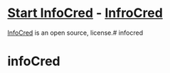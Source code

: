 # [Start InfoCred](http://infocred.com.br/) - [InfroCred](http://infoCres.com.br/)

[InfoCred](http://infocred.com/) is an open source, license.# infocred
# infoCred
